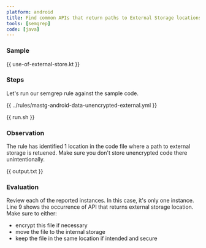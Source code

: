 ```yaml
---
platform: android
title: Find common APIs that return paths to External Storage locations
tools: [semgrep]
code: [java]
---
```


### Sample

{{ use-of-external-store.kt }}

### Steps

Let's run our semgrep rule against the sample code.

{{ ../rules/mastg-android-data-unencrypted-external.yml }}

{{ run.sh }}

### Observation

The rule has identified 1 location in the code file where a path to external storage is retuened. Make sure you don't store unencrypted code there unintentionally.

{{ output.txt }}

### Evaluation

Review each of the reported instances. In this case, it's only one instance. Line 9 shows the occurrence of API that returns external storage location. Make sure to either:
- encrypt this file if necessary
- move the file to the internal storage
- keep the file in the same location if intended and secure


